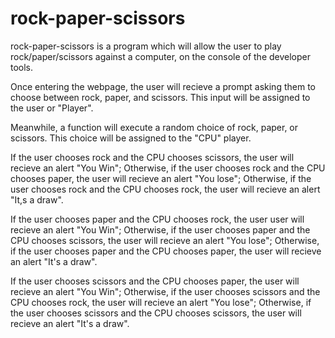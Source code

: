 # rock-paper-scissors

rock-paper-scissors is a program which will allow the user to play rock/paper/scissors against a computer, on the console of the developer tools.

Once entering the webpage, the user will recieve a prompt asking them to choose between rock, paper, and scissors. This input will be assigned to the user or "Player".

Meanwhile, a function will execute a random choice of rock, paper, or scissors. This choice will be assigned to the "CPU" player.

If the user chooses rock and the CPU chooses scissors, the user will recieve an alert "You Win"; 
Otherwise, if the user chooses rock and the CPU chooses paper, the user will recieve an alert "You lose";
Otherwise, if the user chooses rock and the CPU chooses rock, the user will recieve an alert "It,s a draw".

If the user chooses paper and the CPU chooses rock, the user user will recieve an alert "You Win";
Otherwise, if the user chooses paper and the CPU chooses scissors, the user will recieve an alert "You lose";
Otherwise, if the user chooses paper and the CPU chooses paper, the user will recieve an alert "It's a draw".

If the user chooses scissors and the CPU chooses paper, the user will recieve an alert "You Win";
Otherwise, if the user chooses scissors and the CPU chooses rock, the user will recieve an alert "You lose";
Otherwise, if the user chooses scissors and the CPU chooses scissors, the user will recieve an alert "It's a draw".
